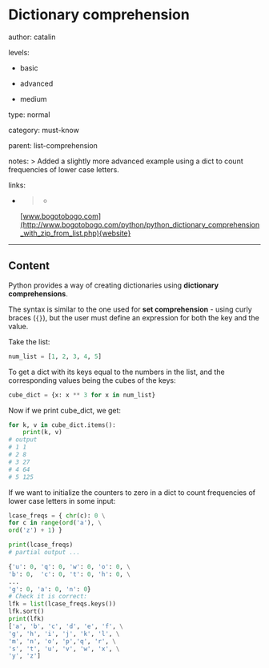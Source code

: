 # Dictionary comprehension
author: catalin

levels:

  - basic

  - advanced

  - medium

type: normal

category: must-know

parent: list-comprehension

notes: >
  Added a slightly more advanced example using a dict to count frequencies of
  lower case letters.

links:

  - >-
    [www.bogotobogo.com](http://www.bogotobogo.com/python/python_dictionary_comprehension_with_zip_from_list.php){website}

---
## Content

Python provides a way of creating dictionaries using **dictionary comprehensions**. 

The syntax is similar to the one used for **set comprehension** - using curly braces (`{}`), but the user must define an expression for both the key and the value.


Take the list:
```python
num_list = [1, 2, 3, 4, 5]
```
To get a dict with its keys equal to the numbers in the list, and the corresponding values being the cubes of the keys:
```python
cube_dict = {x: x ** 3 for x in num_list}

```

Now if we print cube_dict, we get:
```python
for k, v in cube_dict.items():
    print(k, v)
# output
# 1 1
# 2 8
# 3 27
# 4 64
# 5 125
```

If we want to initialize the counters to zero in a dict to count frequencies of lower case letters in some input:


```python
lcase_freqs = { chr(c): 0 \
for c in range(ord('a'), \
ord('z') + 1) }

print(lcase_freqs)
# partial output ...

{'u': 0, 'q': 0, 'w': 0, 'o': 0, \
'b': 0,  'c': 0, 't': 0, 'h': 0, \
...
'g': 0, 'a': 0, 'n': 0}
# Check it is correct:
lfk = list(lcase_freqs.keys())
lfk.sort()
print(lfk)
['a', 'b', 'c', 'd', 'e', 'f', \
'g', 'h', 'i', 'j', 'k', 'l', \
'm', 'n', 'o', 'p','q', 'r', \
's', 't', 'u', 'v', 'w', 'x', \
'y', 'z']

```
